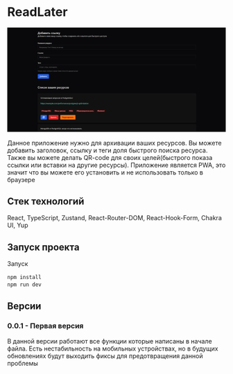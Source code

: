 # ReadLater

![](rl/public/screen/desktop.png)

Данное приложение нужно для архивации ваших ресурсов. Вы можете добавить заголовок, ссылку и теги доля быстрого поиска ресурса. Также вы можете делать QR-code для своих целей(быстрого показа ссылки или вставки на другие ресурсы).
Приложение является PWA, это значит что вы можете его установить и не использовать только в браузере

## Стек технологий
React, TypeScript, Zustand, React-Router-DOM, React-Hook-Form, Chakra UI, Yup

## Запуск проекта

Запуск
```bash
npm install
npm run dev
```

## Версии

### 0.0.1 - Первая версия
В данной версии работают все функции которые написаны в начале файла. Есть нестабильность на мобильных устройствах, но в будущих обновлениях будут выходить фиксы для предотвращения данной проблемы
